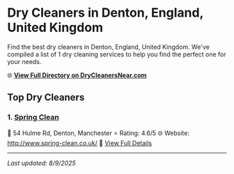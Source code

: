 # Dry Cleaners in Denton, England, United Kingdom

Find the best dry cleaners in Denton, England, United Kingdom. We've compiled a list of 1 dry cleaning services to help you find the perfect one for your needs.

🌐 **[View Full Directory on DryCleanersNear.com](https://drycleanersnear.com/city/United%20Kingdom/England/Denton)**

## Top Dry Cleaners

### 1. [Spring Clean](https://drycleanersnear.com/dryCleaner/6892b7da7a636409f9a33b48/spring-clean)
📍 54 Hulme Rd, Denton, Manchester
⭐ Rating: 4.6/5
🌐 Website: http://www.spring-clean.co.uk/
🔗 [View Full Details](https://drycleanersnear.com/dryCleaner/6892b7da7a636409f9a33b48/spring-clean)


---

*Last updated: 8/9/2025*
